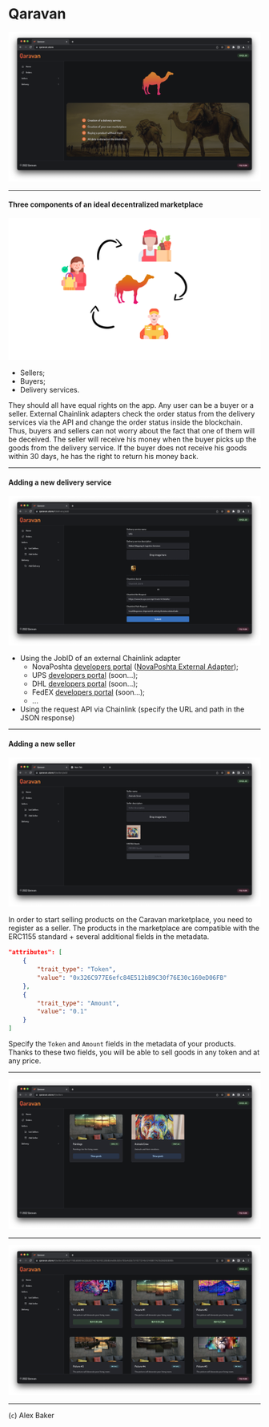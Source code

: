 # Qaravan

<img alt="Qaravan" src="https://github.com/Qaravan/Qaravan.github.io/raw/main/public/Screenshot1.png">

---

#### Three components of an ideal decentralized marketplace

<img alt="Qaravan users" src="https://github.com/Qaravan/Qaravan.github.io/raw/main/public/users.png">

- Sellers;
- Buyers;
- Delivery services.

They should all have equal rights on the app. Any user can be a buyer or a seller. External Chainlink adapters check the order status from the delivery services via the API and change the order status inside the blockchain. Thus, buyers and sellers can not worry about the fact that one of them will be deceived. The seller will receive his money when the buyer picks up the goods from the delivery service. If the buyer does not receive his goods within 30 days, he has the right to return his money back.

---

#### Adding a new delivery service

<img alt="Qaravan" src="https://github.com/Qaravan/Qaravan.github.io/raw/main/public/Screenshot6.png">

- Using the JobID of an external Chainlink adapter
  - NovaPoshta <a href="https://developers.novaposhta.ua/">developers portal</a> (<a href="https://github.com/smartcontractkit/external-adapters-js/pull/2294">NovaPoshta External Adapter</a>);
  - UPS <a href="https://developer.ups.com/">developers portal</a> (soon...);
  - DHL <a href="https://developer.dhl.com/">developers portal</a> (soon...);
  - FedEX <a href="https://developer.fedex.com/">developers portal</a> (soon...);
  - ...
- Using the request API via Chainlink (specify the URL and path in the JSON response)

---

#### Adding a new seller

<img alt="Qaravan" src="https://github.com/Qaravan/Qaravan.github.io/raw/main/public/Screenshot5.png">

In order to start selling products on the Caravan marketplace, you need to register as a seller. The products in the marketplace are compatible with the ERC1155 standard + several additional fields in the metadata.

```json
"attributes": [
    {
        "trait_type": "Token",
        "value": "0x326C977E6efc84E512bB9C30f76E30c160eD06FB"
    },
    {
        "trait_type": "Amount",
        "value": "0.1"
    }
]
```

Specify the `Token` and `Amount` fields in the metadata of your products. Thanks to these two fields, you will be able to sell goods in any token and at any price.

---

<img alt="Qaravan" src="https://github.com/Qaravan/Qaravan.github.io/raw/main/public/Screenshot3.png">

---

<img alt="Qaravan" src="https://github.com/Qaravan/Qaravan.github.io/raw/main/public/Screenshot4.png">

---

(`c`) Alex Baker
